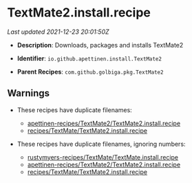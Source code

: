 # TextMate2.install.recipe

_Last updated 2021-12-23 20:01:50Z_

- **Description**: Downloads, packages and installs TextMate2

- **Identifier**: `io.github.apettinen.install.TextMate2`

- **Parent Recipes**: `com.github.golbiga.pkg.TextMate2`


## Warnings

- These recipes have duplicate filenames:
    - [apettinen-recipes/TextMate2/TextMate2.install.recipe](/autopkg-dupe-tracker/apettinen-recipes/TextMate2/TextMate2.install.recipe)
    - [recipes/TextMate/TextMate2.install.recipe](/autopkg-dupe-tracker/recipes/TextMate/TextMate2.install.recipe)

- These recipes have duplicate filenames, ignoring numbers:
    - [rustymyers-recipes/TextMate/TextMate.install.recipe](/autopkg-dupe-tracker/rustymyers-recipes/TextMate/TextMate.install.recipe)
    - [apettinen-recipes/TextMate2/TextMate2.install.recipe](/autopkg-dupe-tracker/apettinen-recipes/TextMate2/TextMate2.install.recipe)
    - [recipes/TextMate/TextMate2.install.recipe](/autopkg-dupe-tracker/recipes/TextMate/TextMate2.install.recipe)